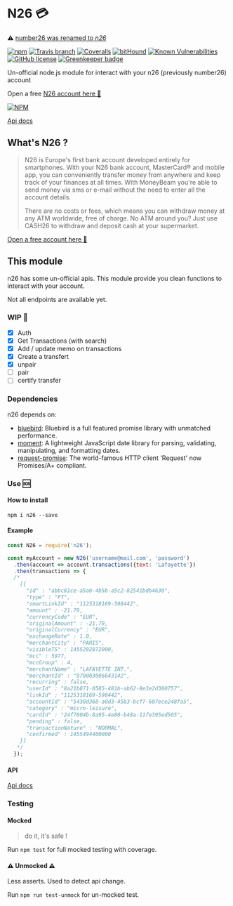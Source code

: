 ﻿# N26 :credit_card:

:warning: [number26 was renamed to *n26*](https://n26.com/number26-is-n26/)

[![npm](https://img.shields.io/npm/v/n26.svg?maxAge=2592000?style=plastic)](https://www.npmjs.com/package/n26) [![Travis branch](https://img.shields.io/travis/PierrickP/n26/master.svg?maxAge=2592000)](https://travis-ci.org/PierrickP/n26) [![Coveralls](https://img.shields.io/coveralls/jekyll/jekyll.svg?maxAge=2592000)](https://coveralls.io/github/PierrickP/n26) [![bitHound](https://img.shields.io/bithound/dependencies/github/PierrickP/n26.svg?maxAge=2592000)](https://www.bithound.io/github/PierrickP/n26) [![Known Vulnerabilities](https://snyk.io/test/npm/name/badge.svg)](https://snyk.io/test/npm/name) [![GitHub license](https://img.shields.io/badge/license-MIT-blue.svg)](https://raw.githubusercontent.com/PierrickP/n26/develop/LICENSE.md) [![Greenkeeper badge](https://badges.greenkeeper.io/PierrickP/n26.svg)](https://greenkeeper.io/)

Un-official node.js module for interact with your n26 (previously number26) account

Open a free [N26 account here :gift:](https://my.number26.de/?uc=MZMEF)

[![NPM](https://nodei.co/npm/n26.png)](https://nodei.co/npm/n26/)

[Api docs](http://pierrickpaul.fr/n26/)

## What's N26 ?

> N26 is Europe's first bank account developed entirely for smartphones. With your N26 bank account, MasterCard® and mobile app, you can conveniently transfer money from anywhere and keep track of your finances at all times. With MoneyBeam you're able to send money via sms or e-mail without the need to enter all the account details.
>
> There are no costs or fees, which means you can withdraw money at any ATM worldwide, free of charge. No ATM around you? Just use CASH26 to withdraw and deposit cash at your supermarket.

[Open a free account here :gift:](https://my.number26.de/?uc=MZMEF)

## This module

n26 has some un-official apis.
This module provide you clean functions to interact with your account.

Not all endpoints are available yet.

### WIP :construction:

+ [x] Auth
+ [x] Get Transactions (with search)
+ [x] Add / update memo on transactions
+ [x] Create a transfert
+ [x] unpair
+ [ ] pair
+ [ ] certify transfer

### Dependencies

n26 depends on:

+ [bluebird](https://www.npmjs.com/package/bluebird): Bluebird is a full featured promise library with unmatched performance.
+ [moment](https://www.npmjs.com/package/moment): A lightweight JavaScript date library for parsing, validating, manipulating, and formatting dates.
+ [request-promise](https://www.npmjs.com/package/request-promise): The world-famous HTTP client 'Request' now Promises/A+ compliant.

### Use :sos:

#### How to install

`npm i n26 --save`

#### Example

```JavaScript
const N26 = require('n26');

const myAccount = new N26('username@mail.com', 'password')
  .then(account => account.transactions({text: 'Lafayette'})
  .then(transactions => {
  /*
    [{
      "id" : "abbc81ce-a5ab-4b5b-a5c2-82541bdb4630",
      "type" : "PT",
      "smartLinkId" : "1125318169-598442",
      "amount" : -21.79,
      "currencyCode" : "EUR",
      "originalAmount" : -21.79,
      "originalCurrency" : "EUR",
      "exchangeRate" : 1.0,
      "merchantCity" : "PARIS",
      "visibleTS" : 1455292872000,
      "mcc" : 5977,
      "mccGroup" : 4,
      "merchantName" : "LAFAYETTE INT.",
      "merchantId" : "970003006643142",
      "recurring" : false,
      "userId" : "8a21b871-0585-481b-ab62-8e3e2d380757",
      "linkId" : "1125318169-598442",
      "accountId" : "5430d368-a0d3-45b3-bcf7-607ece248fa5",
      "category" : "micro-leisure",
      "cardId" : "24f7804b-8a95-4e80-b48a-11fe395ed505",
      "pending" : false,
      "transactionNature" : "NORMAL",
      "confirmed" : 1455494400000
    }]
   */
  });
```

#### API

[Api docs](http://pierrickpaul.fr/n26/)

### Testing

#### Mocked

> do it, it's safe !

Run `npm test` for full mocked testing with coverage.

#### :warning: Unmocked :warning:

Less asserts. Used to detect api change.

Run `npm run test-unmock` for un-mocked test.
